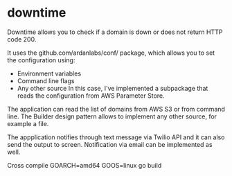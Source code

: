 # downtime

Downtime allows you to check if a domain is down or does not return HTTP code 200.

It uses the github.com/ardanlabs/conf/ package, which allows you to set the configuration using:
 - Environment variables
 - Command line flags
 - Any other source
In this case, I've implemented a subpackage that reads the configuration from AWS Parameter Store.

The application can read the list of domains from AWS S3 or from command line. The Builder design pattern allows to implement any other source, for example a file.

The appplication notifies through text message via Twilio API and it can also send the output to screen. Notification via email can be implemented as well.

Cross compile
GOARCH=amd64 GOOS=linux go build
